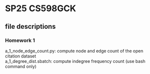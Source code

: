# SP25 CS598GCK
## file descriptions
### Homework 1
a_1_node_edge_count.py: compute node and edge count of the open citation dataset  
a_1_degree_dist.sbatch: compute indegree frequency count (use bash command only)  
